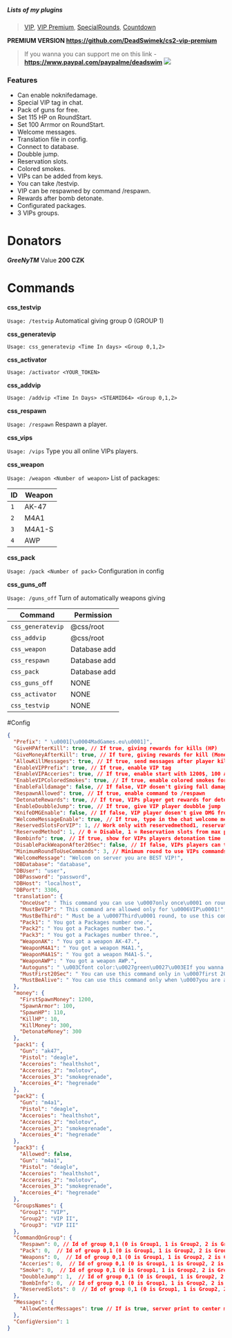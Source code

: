 
##### Lists of my plugins
> [VIP](https://github.com/DeadSwimek/cs2-vip), [VIP Premium](https://github.com/DeadSwimek/cs2-vip-premium), [SpecialRounds](https://github.com/DeadSwimek/cs2-specialrounds), [Countdown](https://github.com/DeadSwimek/cs2-countdown)


                


**PREMIUM VERSION https://github.com/DeadSwimek/cs2-vip-premium**
> If you wanna you can support me on this link - **https://www.paypal.com/paypalme/deadswim**
![](https://camo.githubusercontent.com/6f4dcc3ce2ec908ab308be1f42581be46c9bb46cc9958637cc6044f640ed835f/68747470733a2f2f63646e2e646973636f72646170702e636f6d2f6174746163686d656e74732f313137363533373237323732343735383634382f313137363533373237323938303630373133382f7669702e706e67)

### Features

- Can enable noknifedamage.
- Special VIP tag in chat. 
- Pack of guns for free.
- Set 115 HP on RoundStart.
- Set 100 Arrmor on RoundStart.
- Welcome messages.
- Translation file in config.
- Connect to database.
- Doubble jump.
- Reservation slots.
- Colored smokes.
- VIPs can be added from keys.
- You can take /testvip.
- VIP can be respawned by command /respawn.
- Rewards after bomb detonate.
- Configurated packages.
- 3 VIPs groups.


# Donators
***GreeNyTM*** Value **200 CZK**

# Commands
**css_testvip**

`Usage: /testvip` Automatical giving group 0 (GROUP 1)

**css_generatevip**

`Usage: css_generatevip <Time In days> <Group 0,1,2>`

**css_activator**

`Usage: /activator <YOUR_TOKEN>`

**css_addvip**

`Usage: /addvip <Time In Days> <STEAMID64> <Group 0,1,2>`

**css_respawn**

`Usage: /respawn` Respawn a player.

**css_vips**

`Usage: /vips` Type you all online VIPs players.

**css_weapon**

`Usage: /weapon <Number of weapon>` List of packages:

| ID      | Weapon   |
| ------------ | ------------ |
| `1`    | AK-47     |
| `2`    | M4A1     |
| `3`    | M4A1-S     |
| `4`    | AWP     |

**css_pack**

`Usage: /pack <Number of pack>` Configuration in config

**css_guns_off**

`Usage: /guns_off` Turn of automatically weapons giving

| Command      | Permission   |
| ------------ | ------------ |
| `css_generatevip`    | @css/root     |
| `css_addvip`    | @css/root     |
| `css_weapon`    | Database add     |
| `css_respawn`    | Database add     |
| `css_pack`  | Database add   |
| `css_guns_off`  | NONE   |
| `css_activator`  | NONE   |
| `css_testvip`  | NONE   |

#Config

```JSON
{
  "Prefix": " \u0001[\u0004MadGames.eu\u0001]",
  "GiveHPAfterKill": true, // If true, giving rewards for kills (HP)
  "GiveMoneyAfterKill": true, // If ture, giving rewards for kill (Money)
  "AllowKillMessages": true, // If true, send messages after player kill player.
  "EnableVIPPrefix": true, // If true, enable VIP tag
  "EnableVIPAcceries": true, // If true, enable start with 1200$, 100 Armor and 110 HP.
  "EnableVIPColoredSmokes": true, // If true, enable colored smokes for VIP
  "EnableFalldamage": false, // If false, VIP dosen't giving fall damage
  "RespawnAllowed": true, // If true, enable command to /respawn
  "DetonateRewards": true, // If true, VIPs player get rewards for detonation
  "EnableDoubbleJump": true, // If true, give VIP player doubble jump
  "KnifeDMGEnable": false, // If false, VIP player dosen't give DMG from knife
  "WelcomeMessageEnable": true, // If true, type in the chat welcome message
  "ReservedSlotsForVIP": 1, // Work only with reservedmethod1, reservation slots from max players
  "ReservedMethod": 1, // 0 = Disable, 1 = Reservation slots from max player, 2 = kicking non vip players
  "Bombinfo": true, // If true, show for VIPs players detonation time
  "DisablePackWeaponAfter20Sec": false, // If false, VIPs players can take anytime guns/packs
  "MinimumRoundToUseCommands": 3, // Minimum round to use VIPs commands
  "WelcomeMessage": "Welcom on server you are BEST VIP!", 
  "DBDatabase": "database",
  "DBUser": "user",
  "DBPassword": "password",
  "DBHost": "localhost",
  "DBPort": 3306,
  "translation": {
    "OnceUse": " This command you can use \u0007only once\u0001 on round!",
    "MustBeVIP": " This command are allowed only for \u0006VIP\u0001!",
    "MustBeThird": " Must be a \u0007Third\u0001 round, to use this command!",
    "Pack1": " You got a Packages number one.",
    "Pack2": " You got a Packages number two.",
    "Pack3": " You got a Packages number three.",
    "WeaponAK": " You got a weapon AK-47.",
    "WeaponM4A1": " You got a weapon M4A1.",
    "WeaponM4A1S": " You got a weapon M4A1-S.",
    "WeaponAWP": " You got a weapon AWP.",
    "Autoguns": " \u003Cfont color:\u0027green\u0027\u003EIf you wanna turn off automaticall weapon type\u003C/font\u003E\u003Cfont color:\u0027red\u0027\u003E /guns_off\u003C/font\u003E",
    "MustFirst20Sec": " You can use this command only in \u0007first 20 Seconds\u0001.",
    "MustBeAlive": " You can use this command only when \u0007you are alive\u0001!"
  },
  "money": {
    "FirstSpawnMoney": 1200,
    "SpawnArmor": 100,
    "SpawnHP": 110,
    "KillHP": 10,
    "KillMoney": 300,
    "DetonateMoney": 300
  },
  "pack1": {
    "Gun": "ak47",
    "Pistol": "deagle",
    "Acceroies": "healthshot",
    "Acceroies_2": "molotov",
    "Acceroies_3": "smokegrenade",
    "Acceroies_4": "hegrenade"
  },
  "pack2": {
    "Gun": "m4a1",
    "Pistol": "deagle",
    "Acceroies": "healthshot",
    "Acceroies_2": "molotov",
    "Acceroies_3": "smokegrenade",
    "Acceroies_4": "hegrenade"
  },
  "pack3": {
    "Allowed": false,
    "Gun": "m4a1",
    "Pistol": "deagle",
    "Acceroies": "healthshot",
    "Acceroies_2": "molotov",
    "Acceroies_3": "smokegrenade",
    "Acceroies_4": "hegrenade"
  },
  "GroupsNames": {
    "Group1": "VIP",
    "Group2": "VIP II",
    "Group3": "VIP III"
  },
  "CommandOnGroup": {
    "Respawn": 0, // Id of group 0,1 (0 is Group1, 1 is Group2, 2 is Group3)
    "Pack": 0,  // Id of group 0,1 (0 is Group1, 1 is Group2, 2 is Group3)
    "Weapons": 0,  // Id of group 0,1 (0 is Group1, 1 is Group2, 2 is Group3)
    "Acceries": 0,  // Id of group 0,1 (0 is Group1, 1 is Group2, 2 is Group3)
    "Smoke": 0,  // Id of group 0,1 (0 is Group1, 1 is Group2, 2 is Group3)
    "DoubbleJump": 1,  // Id of group 0,1 (0 is Group1, 1 is Group2, 2 is Group3)
    "BombInfo": 0,  // Id of group 0,1 (0 is Group1, 1 is Group2, 2 is Group3)
    "ReservedSlots": 0  // Id of group 0,1 (0 is Group1, 1 is Group2, 2 is Group3)
  },
  "Messages": {
    "AllowCenterMessages": true // If is true, server print to center messages
  },
  "ConfigVersion": 1
}
```

